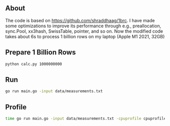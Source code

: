 ## About
The code is based on https://github.com/shraddhaag/1brc.
I have made some optimizations to improve its performance
through e.g., preallocation, sync.Pool, xx3hash, SwissTable, pointer, and so on.
Now the modified code takes about 6s to process 1 billion rows on my laptop (Apple M1 2021, 32GB)

## Prepare 1 Billion Rows
```sh
python calc.py 1000000000
```

## Run
```sh
go run main.go -input data/measurements.txt
```

## Profile
```sh
time go run main.go -input data/measurements.txt -cpuprofile cpuprofile -memprofile memprofile -execprofile execprofile
```
